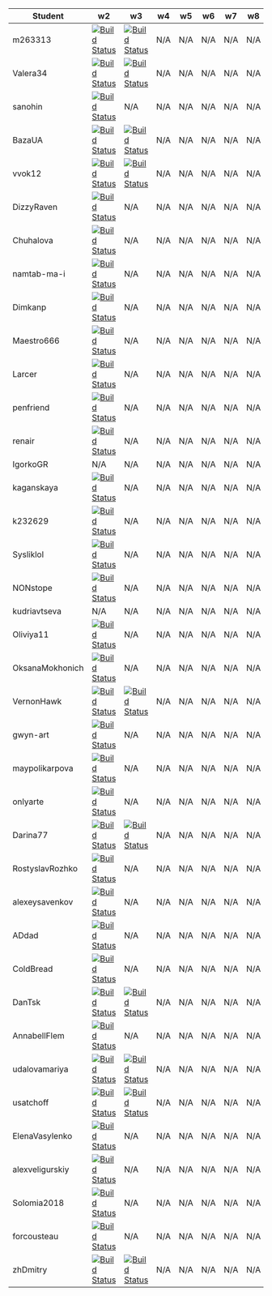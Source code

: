 
| Student | w2 | w3 | w4 | w5 | w6 | w7 | w8 | w9 | w10 | w11 |
| --- | --- | --- | --- | --- | --- | --- | --- | --- | --- | --- |
| m263313 | [![Build Status](https://dev.azure.com/ashabinskiy/KmaOoad18/_apis/build/status/assignment-w2-m263313-ci)](https://dev.azure.com/ashabinskiy/KmaOoad18/_apis/build/status/assignment-w2-m263313-ci?branchName=master) | [![Build Status](https://dev.azure.com/ashabinskiy/KmaOoad18/_apis/build/status/assignment-w3-m263313-ci)](https://dev.azure.com/ashabinskiy/KmaOoad18/_apis/build/status/assignment-w3-m263313-ci?branchName=master) | N/A | N/A | N/A | N/A | N/A | N/A | N/A | N/A |
| Valera34 | [![Build Status](https://dev.azure.com/ashabinskiy/KmaOoad18/_apis/build/status/assignment-w2-Valera34-ci)](https://dev.azure.com/ashabinskiy/KmaOoad18/_apis/build/status/assignment-w2-Valera34-ci?branchName=master) | [![Build Status](https://dev.azure.com/ashabinskiy/KmaOoad18/_apis/build/status/assignment-w3-Valera34-ci)](https://dev.azure.com/ashabinskiy/KmaOoad18/_apis/build/status/assignment-w3-Valera34-ci?branchName=master) | N/A | N/A | N/A | N/A | N/A | N/A | N/A | N/A |
| sanohin | [![Build Status](https://dev.azure.com/ashabinskiy/KmaOoad18/_apis/build/status/assignment-w2-sanohin-ci)](https://dev.azure.com/ashabinskiy/KmaOoad18/_apis/build/status/assignment-w2-sanohin-ci?branchName=master) | N/A | N/A | N/A | N/A | N/A | N/A | N/A | N/A | N/A |
| BazaUA | [![Build Status](https://dev.azure.com/ashabinskiy/KmaOoad18/_apis/build/status/assignment-w2-BazaUA-ci)](https://dev.azure.com/ashabinskiy/KmaOoad18/_apis/build/status/assignment-w2-BazaUA-ci?branchName=master) | [![Build Status](https://dev.azure.com/ashabinskiy/KmaOoad18/_apis/build/status/assignment-w3-BazaUA-ci)](https://dev.azure.com/ashabinskiy/KmaOoad18/_apis/build/status/assignment-w3-BazaUA-ci?branchName=master) | N/A | N/A | N/A | N/A | N/A | N/A | N/A | N/A |
| vvok12 | [![Build Status](https://dev.azure.com/ashabinskiy/KmaOoad18/_apis/build/status/assignment-w2-vvok12-ci)](https://dev.azure.com/ashabinskiy/KmaOoad18/_apis/build/status/assignment-w2-vvok12-ci?branchName=master) | [![Build Status](https://dev.azure.com/ashabinskiy/KmaOoad18/_apis/build/status/assignment-w3-vvok12-ci)](https://dev.azure.com/ashabinskiy/KmaOoad18/_apis/build/status/assignment-w3-vvok12-ci?branchName=master) | N/A | N/A | N/A | N/A | N/A | N/A | N/A | N/A |
| DizzyRaven | [![Build Status](https://dev.azure.com/ashabinskiy/KmaOoad18/_apis/build/status/assignment-w2-DizzyRaven-ci)](https://dev.azure.com/ashabinskiy/KmaOoad18/_apis/build/status/assignment-w2-DizzyRaven-ci?branchName=master) | N/A | N/A | N/A | N/A | N/A | N/A | N/A | N/A | N/A |
| Chuhalova | [![Build Status](https://dev.azure.com/ashabinskiy/KmaOoad18/_apis/build/status/assignment-w2-Chuhalova-ci)](https://dev.azure.com/ashabinskiy/KmaOoad18/_apis/build/status/assignment-w2-Chuhalova-ci?branchName=master) | N/A | N/A | N/A | N/A | N/A | N/A | N/A | N/A | N/A |
| namtab-ma-i | [![Build Status](https://dev.azure.com/ashabinskiy/KmaOoad18/_apis/build/status/assignment-w2-namtab-ma-i-ci)](https://dev.azure.com/ashabinskiy/KmaOoad18/_apis/build/status/assignment-w2-namtab-ma-i-ci?branchName=master) | N/A | N/A | N/A | N/A | N/A | N/A | N/A | N/A | N/A |
| Dimkanp | [![Build Status](https://dev.azure.com/ashabinskiy/KmaOoad18/_apis/build/status/assignment-w2-Dimkanp-ci)](https://dev.azure.com/ashabinskiy/KmaOoad18/_apis/build/status/assignment-w2-Dimkanp-ci?branchName=master) | N/A | N/A | N/A | N/A | N/A | N/A | N/A | N/A | N/A |
| Maestro666 | [![Build Status](https://dev.azure.com/ashabinskiy/KmaOoad18/_apis/build/status/assignment-w2-Maestro666-ci)](https://dev.azure.com/ashabinskiy/KmaOoad18/_apis/build/status/assignment-w2-Maestro666-ci?branchName=master) | N/A | N/A | N/A | N/A | N/A | N/A | N/A | N/A | N/A |
| Larcer | [![Build Status](https://dev.azure.com/ashabinskiy/KmaOoad18/_apis/build/status/assignment-w2-Larcer-ci)](https://dev.azure.com/ashabinskiy/KmaOoad18/_apis/build/status/assignment-w2-Larcer-ci?branchName=master) | N/A | N/A | N/A | N/A | N/A | N/A | N/A | N/A | N/A |
| penfriend | [![Build Status](https://dev.azure.com/ashabinskiy/KmaOoad18/_apis/build/status/assignment-w2-penfriend-ci)](https://dev.azure.com/ashabinskiy/KmaOoad18/_apis/build/status/assignment-w2-penfriend-ci?branchName=master) | N/A | N/A | N/A | N/A | N/A | N/A | N/A | N/A | N/A |
| renair | [![Build Status](https://dev.azure.com/ashabinskiy/KmaOoad18/_apis/build/status/assignment-w2-renair-ci)](https://dev.azure.com/ashabinskiy/KmaOoad18/_apis/build/status/assignment-w2-renair-ci?branchName=master) | N/A | N/A | N/A | N/A | N/A | N/A | N/A | N/A | N/A |
| IgorkoGR | N/A | N/A | N/A | N/A | N/A | N/A | N/A | N/A | N/A | N/A |
| kaganskaya | [![Build Status](https://dev.azure.com/ashabinskiy/KmaOoad18/_apis/build/status/assignment-w2-kaganskaya-ci)](https://dev.azure.com/ashabinskiy/KmaOoad18/_apis/build/status/assignment-w2-kaganskaya-ci?branchName=master) | N/A | N/A | N/A | N/A | N/A | N/A | N/A | N/A | N/A |
| k232629 | [![Build Status](https://dev.azure.com/ashabinskiy/KmaOoad18/_apis/build/status/assignment-w2-k232629-ci)](https://dev.azure.com/ashabinskiy/KmaOoad18/_apis/build/status/assignment-w2-k232629-ci?branchName=master) | N/A | N/A | N/A | N/A | N/A | N/A | N/A | N/A | N/A |
| Sysliklol | [![Build Status](https://dev.azure.com/ashabinskiy/KmaOoad18/_apis/build/status/assignment-w2-Sysliklol-ci)](https://dev.azure.com/ashabinskiy/KmaOoad18/_apis/build/status/assignment-w2-Sysliklol-ci?branchName=master) | N/A | N/A | N/A | N/A | N/A | N/A | N/A | N/A | N/A |
| NONstope | [![Build Status](https://dev.azure.com/ashabinskiy/KmaOoad18/_apis/build/status/assignment-w2-NONstope-ci)](https://dev.azure.com/ashabinskiy/KmaOoad18/_apis/build/status/assignment-w2-NONstope-ci?branchName=master) | N/A | N/A | N/A | N/A | N/A | N/A | N/A | N/A | N/A |
| kudriavtseva | N/A | N/A | N/A | N/A | N/A | N/A | N/A | N/A | N/A | N/A |
| Oliviya11 | [![Build Status](https://dev.azure.com/ashabinskiy/KmaOoad18/_apis/build/status/assignment-w2-Oliviya11-ci)](https://dev.azure.com/ashabinskiy/KmaOoad18/_apis/build/status/assignment-w2-Oliviya11-ci?branchName=master) | N/A | N/A | N/A | N/A | N/A | N/A | N/A | N/A | N/A |
| OksanaMokhonich | [![Build Status](https://dev.azure.com/ashabinskiy/KmaOoad18/_apis/build/status/assignment-w2-OksanaMokhonich-ci)](https://dev.azure.com/ashabinskiy/KmaOoad18/_apis/build/status/assignment-w2-OksanaMokhonich-ci?branchName=master) | N/A | N/A | N/A | N/A | N/A | N/A | N/A | N/A | N/A |
| VernonHawk | [![Build Status](https://dev.azure.com/ashabinskiy/KmaOoad18/_apis/build/status/assignment-w2-VernonHawk-ci)](https://dev.azure.com/ashabinskiy/KmaOoad18/_apis/build/status/assignment-w2-VernonHawk-ci?branchName=master) | [![Build Status](https://dev.azure.com/ashabinskiy/KmaOoad18/_apis/build/status/assignment-w3-VernonHawk-ci)](https://dev.azure.com/ashabinskiy/KmaOoad18/_apis/build/status/assignment-w3-VernonHawk-ci?branchName=master) | N/A | N/A | N/A | N/A | N/A | N/A | N/A | N/A |
| gwyn-art | [![Build Status](https://dev.azure.com/ashabinskiy/KmaOoad18/_apis/build/status/assignment-w2-gwyn-art-ci)](https://dev.azure.com/ashabinskiy/KmaOoad18/_apis/build/status/assignment-w2-gwyn-art-ci?branchName=master) | N/A | N/A | N/A | N/A | N/A | N/A | N/A | N/A | N/A |
| maypolikarpova | [![Build Status](https://dev.azure.com/ashabinskiy/KmaOoad18/_apis/build/status/assignment-w2-maypolikarpova-ci)](https://dev.azure.com/ashabinskiy/KmaOoad18/_apis/build/status/assignment-w2-maypolikarpova-ci?branchName=master) | N/A | N/A | N/A | N/A | N/A | N/A | N/A | N/A | N/A |
| onlyarte | [![Build Status](https://dev.azure.com/ashabinskiy/KmaOoad18/_apis/build/status/assignment-w2-onlyarte-ci)](https://dev.azure.com/ashabinskiy/KmaOoad18/_apis/build/status/assignment-w2-onlyarte-ci?branchName=master) | N/A | N/A | N/A | N/A | N/A | N/A | N/A | N/A | N/A |
| Darina77 | [![Build Status](https://dev.azure.com/ashabinskiy/KmaOoad18/_apis/build/status/assignment-w2-Darina77-ci)](https://dev.azure.com/ashabinskiy/KmaOoad18/_apis/build/status/assignment-w2-Darina77-ci?branchName=master) | [![Build Status](https://dev.azure.com/ashabinskiy/KmaOoad18/_apis/build/status/assignment-w3-Darina77-ci)](https://dev.azure.com/ashabinskiy/KmaOoad18/_apis/build/status/assignment-w3-Darina77-ci?branchName=master) | N/A | N/A | N/A | N/A | N/A | N/A | N/A | N/A |
| RostyslavRozhko | [![Build Status](https://dev.azure.com/ashabinskiy/KmaOoad18/_apis/build/status/assignment-w2-RostyslavRozhko-ci)](https://dev.azure.com/ashabinskiy/KmaOoad18/_apis/build/status/assignment-w2-RostyslavRozhko-ci?branchName=master) | N/A | N/A | N/A | N/A | N/A | N/A | N/A | N/A | N/A |
| alexeysavenkov | [![Build Status](https://dev.azure.com/ashabinskiy/KmaOoad18/_apis/build/status/assignment-w2-alexeysavenkov-ci)](https://dev.azure.com/ashabinskiy/KmaOoad18/_apis/build/status/assignment-w2-alexeysavenkov-ci?branchName=master) | N/A | N/A | N/A | N/A | N/A | N/A | N/A | N/A | N/A |
| ADdad | [![Build Status](https://dev.azure.com/ashabinskiy/KmaOoad18/_apis/build/status/assignment-w2-ADdad-ci)](https://dev.azure.com/ashabinskiy/KmaOoad18/_apis/build/status/assignment-w2-ADdad-ci?branchName=master) | N/A | N/A | N/A | N/A | N/A | N/A | N/A | N/A | N/A |
| ColdBread | [![Build Status](https://dev.azure.com/ashabinskiy/KmaOoad18/_apis/build/status/assignment-w2-ColdBread-ci)](https://dev.azure.com/ashabinskiy/KmaOoad18/_apis/build/status/assignment-w2-ColdBread-ci?branchName=master) | N/A | N/A | N/A | N/A | N/A | N/A | N/A | N/A | N/A |
| DanTsk | [![Build Status](https://dev.azure.com/ashabinskiy/KmaOoad18/_apis/build/status/assignment-w2-DanTsk-ci)](https://dev.azure.com/ashabinskiy/KmaOoad18/_apis/build/status/assignment-w2-DanTsk-ci?branchName=master) | [![Build Status](https://dev.azure.com/ashabinskiy/KmaOoad18/_apis/build/status/assignment-w3-DanTsk-ci)](https://dev.azure.com/ashabinskiy/KmaOoad18/_apis/build/status/assignment-w3-DanTsk-ci?branchName=master) | N/A | N/A | N/A | N/A | N/A | N/A | N/A | N/A |
| AnnabellFlem | [![Build Status](https://dev.azure.com/ashabinskiy/KmaOoad18/_apis/build/status/assignment-w2-AnnabellFlem-ci)](https://dev.azure.com/ashabinskiy/KmaOoad18/_apis/build/status/assignment-w2-AnnabellFlem-ci?branchName=master) | N/A | N/A | N/A | N/A | N/A | N/A | N/A | N/A | N/A |
| udalovamariya | [![Build Status](https://dev.azure.com/ashabinskiy/KmaOoad18/_apis/build/status/assignment-w2-udalovamariya-ci)](https://dev.azure.com/ashabinskiy/KmaOoad18/_apis/build/status/assignment-w2-udalovamariya-ci?branchName=master) | [![Build Status](https://dev.azure.com/ashabinskiy/KmaOoad18/_apis/build/status/assignment-w3-udalovamariya-ci)](https://dev.azure.com/ashabinskiy/KmaOoad18/_apis/build/status/assignment-w3-udalovamariya-ci?branchName=master) | N/A | N/A | N/A | N/A | N/A | N/A | N/A | N/A |
| usatchoff | [![Build Status](https://dev.azure.com/ashabinskiy/KmaOoad18/_apis/build/status/assignment-w2-usatchoff-ci)](https://dev.azure.com/ashabinskiy/KmaOoad18/_apis/build/status/assignment-w2-usatchoff-ci?branchName=master) | [![Build Status](https://dev.azure.com/ashabinskiy/KmaOoad18/_apis/build/status/assignment-w3-usatchoff-ci)](https://dev.azure.com/ashabinskiy/KmaOoad18/_apis/build/status/assignment-w3-usatchoff-ci?branchName=master) | N/A | N/A | N/A | N/A | N/A | N/A | N/A | N/A |
| ElenaVasylenko | [![Build Status](https://dev.azure.com/ashabinskiy/KmaOoad18/_apis/build/status/assignment-w2-ElenaVasylenko-ci)](https://dev.azure.com/ashabinskiy/KmaOoad18/_apis/build/status/assignment-w2-ElenaVasylenko-ci?branchName=master) | N/A | N/A | N/A | N/A | N/A | N/A | N/A | N/A | N/A |
| alexveligurskiy | [![Build Status](https://dev.azure.com/ashabinskiy/KmaOoad18/_apis/build/status/assignment-w2-alexveligurskiy-ci)](https://dev.azure.com/ashabinskiy/KmaOoad18/_apis/build/status/assignment-w2-alexveligurskiy-ci?branchName=master) | N/A | N/A | N/A | N/A | N/A | N/A | N/A | N/A | N/A |
| Solomia2018 | [![Build Status](https://dev.azure.com/ashabinskiy/KmaOoad18/_apis/build/status/assignment-w2-Solomia2018-ci)](https://dev.azure.com/ashabinskiy/KmaOoad18/_apis/build/status/assignment-w2-Solomia2018-ci?branchName=master) | N/A | N/A | N/A | N/A | N/A | N/A | N/A | N/A | N/A |
| forcousteau | [![Build Status](https://dev.azure.com/ashabinskiy/KmaOoad18/_apis/build/status/assignment-w2-forcousteau-ci)](https://dev.azure.com/ashabinskiy/KmaOoad18/_apis/build/status/assignment-w2-forcousteau-ci?branchName=master) | N/A | N/A | N/A | N/A | N/A | N/A | N/A | N/A | N/A |
| zhDmitry | [![Build Status](https://dev.azure.com/ashabinskiy/KmaOoad18/_apis/build/status/assignment-w2-zhDmitry-ci)](https://dev.azure.com/ashabinskiy/KmaOoad18/_apis/build/status/assignment-w2-zhDmitry-ci?branchName=master) | [![Build Status](https://dev.azure.com/ashabinskiy/KmaOoad18/_apis/build/status/assignment-w3-zhDmitry-ci)](https://dev.azure.com/ashabinskiy/KmaOoad18/_apis/build/status/assignment-w3-zhDmitry-ci?branchName=master) | N/A | N/A | N/A | N/A | N/A | N/A | N/A | N/A |
